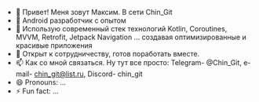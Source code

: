 - 👋 Привет! Меня зовут Максим. В сети Chin_Git
- 👀 Android разработчик с опытом
- 🌱 Использую современный стек технологий Kotlin, Coroutines, MVVM, Retrofit, Jetpack Navigation ... создавая оптимизированные и красивые приложения
- 💞️ Открыт к сотрудничеству, готов поработать вместе. 
- 📫 Как со мной связаться. Ну тут все просто: Telegram- @Chin_Git, e-mail- chin_git@list.ru, Discord- chin_git 
- 😄 Pronouns: ...
- ⚡ Fun fact: ...


